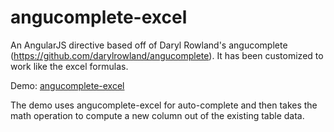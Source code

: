 # angucomplete-excel
An AngularJS directive based off of Daryl Rowland's angucomplete (https://github.com/darylrowland/angucomplete). It has been customized to work like the excel formulas.

Demo: [angucomplete-excel](davyxzhang.com/angucomplete-excel)

The demo uses angucomplete-excel for auto-complete and then takes the math operation to compute a new column out of the existing table data.
